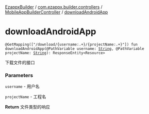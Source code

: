 [EzappxBuilder](../../index.md) / [com.ezappx.builder.controllers](../index.md) / [MobileAppBuilderController](index.md) / [downloadAndroidApp](./download-android-app.md)

# downloadAndroidApp

`@GetMapping(["/download/{username:.+}/{projectName:.+}"]) fun downloadAndroidApp(@PathVariable username: `[`String`](https://kotlinlang.org/api/latest/jvm/stdlib/kotlin/-string/index.html)`, @PathVariable projectName: `[`String`](https://kotlinlang.org/api/latest/jvm/stdlib/kotlin/-string/index.html)`): ResponseEntity<Resource>`

下载文件的接口

### Parameters

`username` - 用户名

`projectName` - 工程名

**Return**
文件类型的响应

